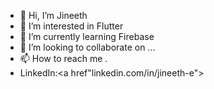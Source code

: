 - 👋 Hi, I’m Jineeth 
- 👀 I’m interested in Flutter
- 🌱 I’m currently learning Firebase
- 💞️ I’m looking to collaborate on ...
- 📫 How to reach me .
- LinkedIn:<a href"linkedin.com/in/jineeth-e">



